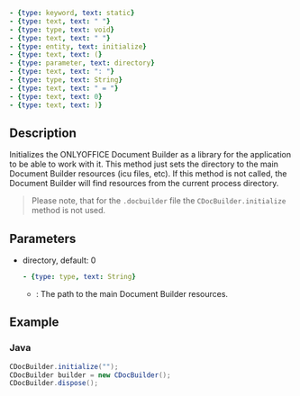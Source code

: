 ```yml signature
- {type: keyword, text: static}
- {type: text, text: " "}
- {type: type, text: void}
- {type: text, text: " "}
- {type: entity, text: initialize}
- {type: text, text: (}
- {type: parameter, text: directory}
- {type: text, text: ": "}
- {type: type, text: String}
- {type: text, text: " = "}
- {type: text, text: 0}
- {type: text, text: )}
```

## Description

Initializes the ONLYOFFICE Document Builder as a library for the application to be able to work with it. This method just sets the directory to the main Document Builder resources (icu files, etc). If this method is not called, the Document Builder will find resources from the current process directory.

> Please note, that for the `.docbuilder` file the `CDocBuilder.initialize` method is not used.

## Parameters

<parameters>

- directory, default: 0

  ```yml signature.variant="inline"
  - {type: type, text: String}
  ```

  - : The path to the main Document Builder resources.

</parameters>

## Example

### Java

``` java
CDocBuilder.initialize("");
CDocBuilder builder = new CDocBuilder();
CDocBuilder.dispose();
```
